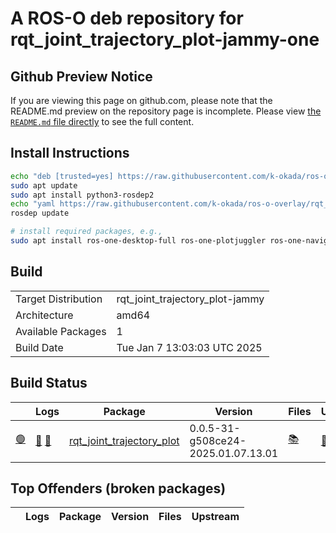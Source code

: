 # A ROS-O deb repository for rqt_joint_trajectory_plot-jammy-one

## Github Preview Notice

If you are viewing this page on github.com, please note that the README.md preview on the repository page is incomplete.
Please view [the `README.md` file directly](https://github.com/k-okada/ros-o-overlay/blob/rqt_joint_trajectory_plot-jammy-one/README.md) to see the full content.

## Install Instructions

```bash
echo "deb [trusted=yes] https://raw.githubusercontent.com/k-okada/ros-o-overlay/rqt_joint_trajectory_plot-jammy-one/repository/ ./" | sudo tee /etc/apt/sources.list.d/k-okada_ros-o-overlay-rqt_joint_trajectory_plot-jammy-one.list
sudo apt update
sudo apt install python3-rosdep2
echo "yaml https://raw.githubusercontent.com/k-okada/ros-o-overlay/rqt_joint_trajectory_plot-jammy-one/repository/local.yaml debian" | sudo tee /etc/ros/rosdep/sources.list.d/1-k-okada_ros-o-overlay-rqt_joint_trajectory_plot-jammy-one.list
rosdep update

# install required packages, e.g.,
sudo apt install ros-one-desktop-full ros-one-plotjuggler ros-one-navigation [...]
```

## Build

|     |     |
| --- | --- |
| Target Distribution | rqt_joint_trajectory_plot-jammy |
| Architecture | amd64 |
| Available Packages | 1 |
| Build Date | Tue Jan  7 13:03:03 UTC 2025 |

## Build Status

|   | Logs | Package | Version | Files | Upstream |
| - | ---- | ------- | ------- | ----- | -------- |
| <a id="[rqt_joint_trajectory_plot](https://raw.githubusercontent.com/k-okada/ros-o-overlay/rqt_joint_trajectory_plot-jammy-one/repository/ros-one-rqt-joint-trajectory-plot_0.0.5-31-g508ce24-2025.01.07.13.01_amd64.deb)" href="#[rqt_joint_trajectory_plot](https://raw.githubusercontent.com/k-okada/ros-o-overlay/rqt_joint_trajectory_plot-jammy-one/repository/ros-one-rqt-joint-trajectory-plot_0.0.5-31-g508ce24-2025.01.07.13.01_amd64.deb)">:green_circle:</a> | [:green_book:](https://raw.githubusercontent.com/k-okada/ros-o-overlay/rqt_joint_trajectory_plot-jammy-one/repository/rqt_joint_trajectory_plot_0.0.5-31-g508ce24-2025.01.07.13.01-bloom_generate.log) [:green_book:](https://raw.githubusercontent.com/k-okada/ros-o-overlay/rqt_joint_trajectory_plot-jammy-one/repository/ros-one-rqt-joint-trajectory-plot_0.0.5-31-g508ce24-2025.01.07.13.01_amd64-2025-01-07T13:01:55Z.build) | [rqt_joint_trajectory_plot](https://raw.githubusercontent.com/k-okada/ros-o-overlay/rqt_joint_trajectory_plot-jammy-one/repository/ros-one-rqt-joint-trajectory-plot_0.0.5-31-g508ce24-2025.01.07.13.01_amd64.deb) | 0.0.5-31-g508ce24-2025.01.07.13.01 | [:books:](https://raw.githubusercontent.com/k-okada/ros-o-overlay/rqt_joint_trajectory_plot-jammy-one/repository/ros-one-rqt-joint-trajectory-plot_0.0.5-31-g508ce24-2025.01.07.13.01_amd64.files) | [:link:](https://github.com/tork-a/rqt_joint_trajectory_plot/tree/master) |

## Top Offenders (broken packages)

|   | Logs | Package | Version | Files | Upstream |
| - | ---- | ------- | ------- | ----- | -------- |
